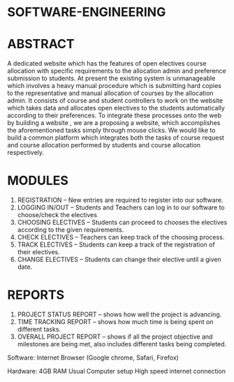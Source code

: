 # SOFTWARE-ENGINEERING
# ABSTRACT
A dedicated website which has the features of open electives course allocation with specific requirements to the allocation admin and preference submission to students. At present the existing system is unmanageable which involves a heavy manual procedure which is submitting hard copies to the representative and manual allocation of courses by the allocation admin. It consists of course and student controllers to work on the website which takes data and allocates open electives to the students automatically according to their preferences. To integrate these processes onto the web by building a website , we are a proposing a website, which accomplishes the aforementioned tasks simply through mouse clicks. We would like to build a common platform which integrates both the tasks of course request and course allocation performed by students and course allocation respectively.

# MODULES
1.	REGISTRATION – New entries are required to register into our software.
2.	LOGGING IN/OUT – Students and Teachers can log in to our software to choose/check the electives 
3.	CHOOSING ELECTIVES – Students can proceed to chooses the electives according to the given requirements. 
4.	CHECK ELECTIVES – Teachers can keep track of the choosing process. 
5.	TRACK ELECTIVES – Students can keep a track of the registration of their electives. 
6.	CHANGE ELECTIVES – Students can change their elective until a given date. 

# REPORTS
1.	PROJECT STATUS REPORT – shows how well the project is advancing.
2.	TIME TRACKING REPORT – shows how much time is being spent on different tasks. 
3.	OVERALL PROJECT REPORT – shows if all the project objective and milestones are being met, also includes different tasks being completed. 

Software:
Internet Browser (Google chrome, Safari, Firefox)

Hardware:
	4GB RAM
  Usual Computer setup
  High speed internet connection
